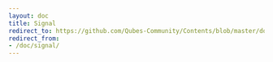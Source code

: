 ```yaml
---
layout: doc
title: Signal
redirect_to: https://github.com/Qubes-Community/Contents/blob/master/docs/privacy/signal.md
redirect_from:
- /doc/signal/
---
```


